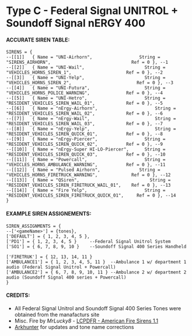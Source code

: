 # Type C - Federal Signal UNITROL + Soundoff Signal nERGY 400

#### ACCURATE SIREN TABLE:
```
SIRENS = {	
--[[1]]	  { Name = "UNI-Airhorn", 		           String = "SIRENS_AIRHORN", 								Ref = 0 }, --1
--[[2]]	  { Name = "UNI-Wail", 			             String = "VEHICLES_HORNS_SIREN_1", 					Ref = 0 }, --2
--[[3]]	  { Name = "UNI-Yelp", 			             String = "VEHICLES_HORNS_SIREN_2", 						Ref = 0 }, --3
--[[4]]	  { Name = "UNI-Futura", 		             String = "VEHICLES_HORNS_POLICE_WARNING", 				Ref = 0 }, --4
--[[5]]	  { Name = "UNI-Hetro", 		             String = "RESIDENT_VEHICLES_SIREN_WAIL_01", 			Ref = 0 }, --5
--[[6]]	  { Name = "nErgy-Airhorn", 		             String = "RESIDENT_VEHICLES_SIREN_WAIL_02", 			Ref = 0 }, --6
--[[7]]	  { Name = "nErgy-Wail", 			             String = "RESIDENT_VEHICLES_SIREN_WAIL_03", 			Ref = 0 }, --7
--[[8]]	  { Name = "nErgy-Yelp", 			             String = "RESIDENT_VEHICLES_SIREN_QUICK_01", 			Ref = 0 }, --8
--[[9]]	  { Name = "nErgy-Piercer",		             String = "RESIDENT_VEHICLES_SIREN_QUICK_02",			Ref = 0 }, --9
--[[10]]  { Name = "nErgy-Super HI-LO-Piercer",		 String = "RESIDENT_VEHICLES_SIREN_QUICK_03", 			Ref = 0 }, --10
--[[11]]  { Name = "Powercall", 		             String = "VEHICLES_HORNS_AMBULANCE_WARNING", 			Ref = 0 }, --11
--[[12]]  { Name = "Pulsed Airhorn", 	           String = "VEHICLES_HORNS_FIRETRUCK_WARNING", 			Ref = 0 }, --12
--[[13]]  { Name = "QSiren", 			               String = "RESIDENT_VEHICLES_SIREN_FIRETRUCK_WAIL_01", 	Ref = 0 }, --13
--[[14]]  { Name = "Fire Yelp", 		             String = "RESIDENT_VEHICLES_SIREN_FIRETRUCK_QUICK_01", 	Ref = 0 }, --14
}
```
#### EXAMPLE SIREN ASSIGNEMENTS:
```
SIREN_ASSIGNMENTS = {
--['<gameName>'] = {tones},
['DEFAULT'] = { 1, 2, 3, 4, 5 }, 
['PD1'] = { 1, 2, 3, 4, 5 }     --Federal Signal Unitrol System				
['SO1'] = { 6, 7, 8, 9, 10 }    --Soundoff Signal 400 Series Handheld  

['FIRETRUK'] = { 12, 13, 14, 11 } 	
['AMBULANCE1'] = { 1, 2, 3, 4, 5, 11 } 	--Ambulance 1 w/ department 1 audio (Federal Signal Unitrol + Powercall)
['AMBULANCE2'] = { 6, 7, 8, 9, 10, 11 } --Ambulance 2 w/ department 2 audio (Soundoff Signal 400 series + Powercall)
}
```



#### CREDITS:
* All Federal Signal Unitrol and Soundoff Signal 400 Series Tones were obtained from the manafacturs site
* Misc. Fire by _MrLucky8_ - [LCPDFR - American Fire Sirens 1.1](https://www.lcpdfr.com/downloads/gta5mods/audio/13310-american-fire-sirens)
* [Arkhunter](https://github.com/arkhunter623) for updates and tone name corrections
